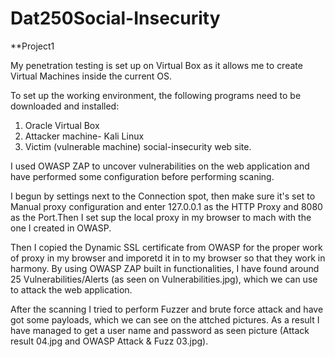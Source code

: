 # Dat250Social-Insecurity
**Project1



My penetration testing is set up on Virtual Box as it allows me to create Virtual Machines inside the current OS.

To set up the working environment, the following programs need to be downloaded and installed:

1.  Oracle Virtual Box
2.  Attacker machine- Kali Linux
3.  Victim (vulnerable machine) social-insecurity web site.

I used OWASP ZAP to uncover vulnerabilities on the web application and have performed some configuration before performing scaning.

I begun by settings next to the Connection spot, then make sure it's set to Manual proxy configuration and enter 127.0.0.1 as the HTTP Proxy and 8080 as the Port.Then I set sup the local proxy in my browser to mach with the one I created in OWASP.

Then I copied the Dynamic SSL certificate from OWASP for the proper work of proxy in my browser and imporetd it in to my browser so that they work in harmony.
By using OWASP ZAP built in functionalities, I have found around 25 Vulnerabilities/Alerts (as seen on Vulnerabilities.jpg), which we can use to attack the web application.

After the scanning I tried to perform Fuzzer and brute force attack and have got some payloads, which we can see on the attched pictures. As a result I have managed to get a user name and password as seen picture (Attack result 04.jpg and OWASP Attack & Fuzz 03.jpg).

